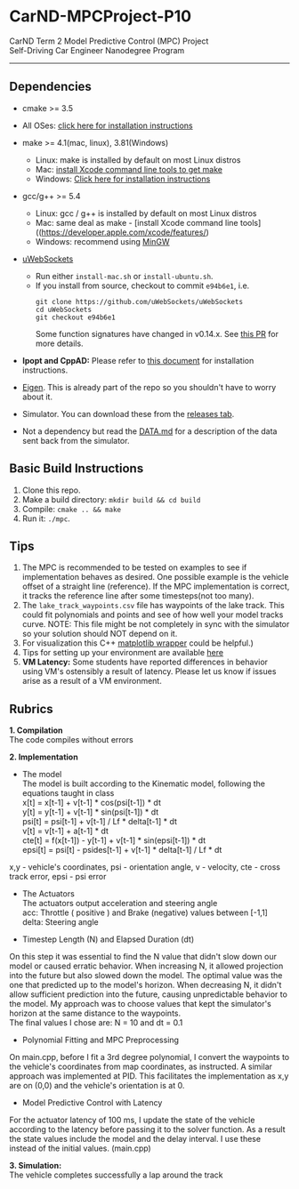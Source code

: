 # CarND-MPCProject-P10
CarND Term 2 Model Predictive Control (MPC) Project  
Self-Driving Car Engineer Nanodegree Program

---

## Dependencies

* cmake >= 3.5
 * All OSes: [click here for installation instructions](https://cmake.org/install/)
* make >= 4.1(mac, linux), 3.81(Windows)
  * Linux: make is installed by default on most Linux distros
  * Mac: [install Xcode command line tools to get make](https://developer.apple.com/xcode/features/)
  * Windows: [Click here for installation instructions](http://gnuwin32.sourceforge.net/packages/make.htm)
* gcc/g++ >= 5.4
  * Linux: gcc / g++ is installed by default on most Linux distros
  * Mac: same deal as make - [install Xcode command line tools]((https://developer.apple.com/xcode/features/)
  * Windows: recommend using [MinGW](http://www.mingw.org/)
* [uWebSockets](https://github.com/uWebSockets/uWebSockets)
  * Run either `install-mac.sh` or `install-ubuntu.sh`.
  * If you install from source, checkout to commit `e94b6e1`, i.e.
    ```
    git clone https://github.com/uWebSockets/uWebSockets
    cd uWebSockets
    git checkout e94b6e1
    ```
    Some function signatures have changed in v0.14.x. See [this PR](https://github.com/udacity/CarND-MPC-Project/pull/3) for more details.

* **Ipopt and CppAD:** Please refer to [this document](https://github.com/udacity/CarND-MPC-Project/blob/master/install_Ipopt_CppAD.md) for installation instructions.
* [Eigen](http://eigen.tuxfamily.org/index.php?title=Main_Page). This is already part of the repo so you shouldn't have to worry about it.
* Simulator. You can download these from the [releases tab](https://github.com/udacity/self-driving-car-sim/releases).
* Not a dependency but read the [DATA.md](./DATA.md) for a description of the data sent back from the simulator.


## Basic Build Instructions

1. Clone this repo.
2. Make a build directory: `mkdir build && cd build`
3. Compile: `cmake .. && make`
4. Run it: `./mpc`.

## Tips

1. The MPC is recommended to be tested on examples to see if implementation behaves as desired. One possible example
is the vehicle offset of a straight line (reference). If the MPC implementation is correct, it tracks the reference line after some timesteps(not too many).
2. The `lake_track_waypoints.csv` file has waypoints of the lake track. This could fit polynomials and points and see of how well your model tracks curve. NOTE: This file might be not completely in sync with the simulator so your solution should NOT depend on it.
3. For visualization this C++ [matplotlib wrapper](https://github.com/lava/matplotlib-cpp) could be helpful.)
4.  Tips for setting up your environment are available [here](https://classroom.udacity.com/nanodegrees/nd013/parts/40f38239-66b6-46ec-ae68-03afd8a601c8/modules/0949fca6-b379-42af-a919-ee50aa304e6a/lessons/f758c44c-5e40-4e01-93b5-1a82aa4e044f/concepts/23d376c7-0195-4276-bdf0-e02f1f3c665d)
5. **VM Latency:** Some students have reported differences in behavior using VM's ostensibly a result of latency.  Please let us know if issues arise as a result of a VM environment.

## Rubrics

**1. Compilation**  
The code compiles without errors

**2. Implementation**  
* The model  
The model is built according to the Kinematic model, following the equations taught in class  
x[t] = x[t-1] + v[t-1] * cos(psi[t-1]) * dt    
y[t] = y[t-1] + v[t-1] * sin(psi[t-1]) * dt    
psi[t] = psi[t-1] + v[t-1] / Lf * delta[t-1] * dt   
v[t] = v[t-1] + a[t-1] * dt   
cte[t] = f(x[t-1]) - y[t-1] + v[t-1] * sin(epsi[t-1]) * dt   
epsi[t] = psi[t] - psides[t-1] + v[t-1] * delta[t-1] / Lf * dt   

x,y - vehicle's coordinates, psi - orientation angle, v - velocity, cte - cross track error, epsi - psi error   

* The Actuators   
The actuators output acceleration and steering angle   
acc: Throttle ( positive ) and Brake (negative) values between [-1,1]   
delta: Steering angle     

* Timestep Length (N) and Elapsed Duration (dt)   

On this step it was essential to find the N value that didn't slow down our model or caused erratic behavior. When increasing N, it allowed projection into the future but also slowed down the model. The optimal value was the one that predicted up to the model's horizon. When decreasing N, it didn't allow sufficient prediction into the future, causing unpredictable behavior to the model. My approach was to choose values that kept the simulator's horizon at the same distance to the waypoints.   
The final values I chose are: N = 10 and dt = 0.1   

* Polynomial Fitting and MPC Preprocessing   

On main.cpp, before I fit a 3rd degree polynomial, I convert the waypoints to the vehicle's coordinates from map coordinates, as instructed. A similar approach was implemented at PID. This facilitates the implementation as x,y are on (0,0) and the vehicle's orientation is at 0.   

* Model Predictive Control with Latency    

For the actuator latency of 100 ms, I update the state of the vehicle according to the latency before passing it to the solver function. As a result the state values include the model and the delay interval. I use these instead of the initial values. (main.cpp)   

**3. Simulation:**   
The vehicle completes successfully a lap around the track



